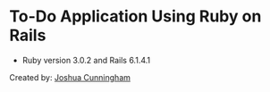 # To-Do Application Using Ruby on Rails

- Ruby version 3.0.2 and Rails 6.1.4.1

Created by: [Joshua Cunningham](https://www.linkedin.com/in/joshua-cunningham-wa/)


